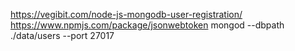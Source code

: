 https://vegibit.com/node-js-mongodb-user-registration/
https://www.npmjs.com/package/jsonwebtoken
mongod --dbpath ./data/users --port 27017
